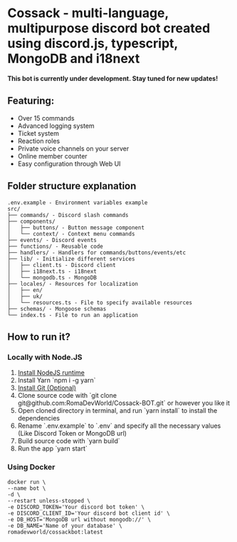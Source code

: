 # Cossack - multi-language, multipurpose discord bot created using discord.js, typescript, MongoDB and i18next

**This bot is currently under development. Stay tuned for new updates!**

## Featuring:

<ul>
  <li>Over 15 commands</li>
  <li>Advanced logging system</li>
  <li>Ticket system</li>
  <li>Reaction roles</li>
  <li>Private voice channels on your server</li>
  <li>Online member counter</li>
  <li>Easy configuration through Web UI</li>
</ul>

## Folder structure explanation

```
.env.example - Environment variables example
src/
├── commands/ - Discord slash commands
├── components/
│   ├── buttons/ - Button message component
│   └── context/ - Context menu commands
├── events/ - Discord events
├── functions/ - Reusable code
├── handlers/ - Handlers for commands/buttons/events/etc
├── lib/ - Initialize different services
│   ├── client.ts - Discord client
│   ├── i18next.ts - i18next
│   └── mongodb.ts - MongoDB
├── locales/ - Resources for localization
│   ├── en/
│   ├── uk/
│   └── resources.ts - File to specify available resources
├── schemas/ - Mongoose schemas
└── index.ts - File to run an application
```

## How to run it?

### Locally with Node.JS

<ol>
  <li>
    <a href="https://nodejs.org/en">Install NodeJS runtime</a>
  </li>
  <li>
    <a>Install Yarn `npm i -g yarn`</a>
  </li>
  <li>
    <a href="https://git-scm.com/">Install Git (Optional)</a>
  </li>
  <li>
    Clone source code with `git clone git@github.com:RomaDevWorld/Cossack-BOT.git` or however you like it
  </li>
  <li>
    Open cloned directory in terminal, and run `yarn install` to install the dependencies 
  </li>
  <li>
    Rename `.env.example` to `.env` and specify all the necessary values (Like Discord Token or MongoDB url)
  </li>
  <li>
    Build source code with `yarn build`
  </li>
  <li>
    Run the app `yarn start`
  </li>
</ol>

### Using Docker

```
docker run \
--name bot \
-d \
--restart unless-stopped \
-e DISCORD_TOKEN='Your discord bot token' \
-e DISCORD_CLIENT_ID='Your discord bot client id' \
-e DB_HOST='MongoDB url without mongodb://' \
-e DB_NAME='Name of your database' \
romadevworld/cossackbot:latest
```
